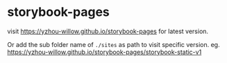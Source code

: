 # storybook-pages

visit https://yzhou-willow.github.io/storybook-pages for latest version. 

Or add the sub folder name of `./sites` as path to visit specific version.
eg. https://yzhou-willow.github.io/storybook-pages/storybook-static-v1
